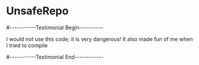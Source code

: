 # UnsafeRepo

#-----------Testimonial Begin----------

I would not use this code; it is very dangerous! It also made fun of me when I tried to compile

#-----------Testimonial End------------
